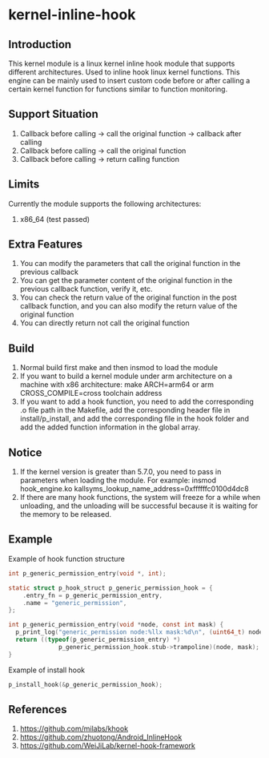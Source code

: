# kernel-inline-hook

## Introduction

This kernel module is a linux kernel inline hook module that supports different architectures. Used to inline hook linux kernel functions. This engine can be mainly used to insert custom code before or after calling a certain kernel function for functions similar to function monitoring.

## Support Situation

1. Callback before calling -> call the original function -> callback after calling
2. Callback before calling -> call the original function
3. Callback before calling -> return calling function

## Limits

Currently the module supports the following architectures:

1. x86_64 (test passed)

## Extra Features

1. You can modify the parameters that call the original function in the previous callback
2. You can get the parameter content of the original function in the previous callback function, verify it, etc.
3. You can check the return value of the original function in the post callback function, and you can also modify the return value of the original function
4. You can directly return not call the original function

## Build

1. Normal build first make and then insmod to load the module
2. If you want to build a kernel module under arm architecture on a machine with x86 architecture: make ARCH=arm64 or arm CROSS_COMPILE=cross toolchain address
3. If you want to add a hook function, you need to add the corresponding .o file path in the Makefile, add the corresponding header file in install/p_install, and add the corresponding file in the hook folder and add the added function information in the global array.

## Notice

1. If the kernel version is greater than 5.7.0, you need to pass in parameters when loading the module. For example: insmod hook_engine.ko kallsyms_lookup_name_address=0xffffffc0100d4dc8
2. If there are many hook functions, the system will freeze for a while when unloading, and the unloading will be successful because it is waiting for the memory to be released.

## Example

Example of hook function structure

```c
int p_generic_permission_entry(void *, int);

static struct p_hook_struct p_generic_permission_hook = {
    .entry_fn = p_generic_permission_entry,
    .name = "generic_permission",
};

int p_generic_permission_entry(void *node, const int mask) {
  p_print_log("generic_permission node:%llx mask:%d\n", (uint64_t) node, mask);
  return ((typeof(p_generic_permission_entry) *)
              p_generic_permission_hook.stub->trampoline)(node, mask);
}
```

Example of install hook

```c
p_install_hook(&p_generic_permission_hook);
```

## References

1. https://github.com/milabs/khook
2. https://github.com/zhuotong/Android_InlineHook
3. https://github.com/WeiJiLab/kernel-hook-framework

